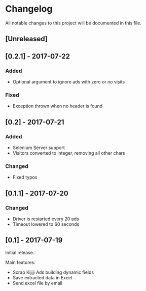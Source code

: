# Changelog
All notable changes to this project will be documented in this file.

## [Unreleased]

## [0.2.1] - 2017-07-22
### Added
- Optional argument to ignore ads with zero or no visits

### Fixed
- Exception thrown when no header is found

## [0.2] - 2017-07-21
### Added
- Selenium Server support
- Visitors converted to integer, removing all other chars

### Changed
- Fixed typos

## [0.1.1] - 2017-07-20

### Changed
- Driver is restarted every 20 ads
- Timeout lowered to 60 seconds

## [0.1] - 2017-07-19

Initial release.

Main features:

- Scrap Kijiji Ads building dynamic fields
- Save extracted data in Excel
- Send excel file by email